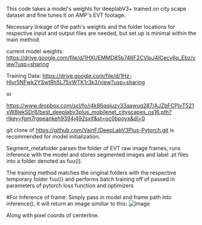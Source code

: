 This code takes a model's weights for deeplabV3+ trained on city scape dataset and fine tunes it on AMP's EVT footage.

Necessary linkage of the path's weights and the folder locations for respective input and output files are needed, but set up is minimal within the main method.

current model weights: https://drive.google.com/file/d/1HXUEMMD85b746F2CVlpJ4ICecv6q_Ebz/view?usp=sharing


Training Data: 
https://drive.google.com/file/d/1Hz-Hlyr5NFwk2YSwtRh5L75vWTK1r3k3/view?usp=sharing

or 

https://www.dropbox.com/scl/fo/i4k86qqiuzy33aawug287/AJZbFCPIvT521xW8lekSDr8/best_deeplabv3plus_mobilenet_cityscapes_os16.pth?rlkey=fgm7rgpeankeh9394j492sxif&st=oc0bpoyx&dl=0

git clone of https://github.com/VainF/DeepLabV3Plus-Pytorch.git is recommended for model initialization. 

Segment_metafolder parses the folder of EVT raw image frames, runs inference with the model and stores segmented images and label .pt files into a folder denoted as fuu{i}.

The training method matches the original folders with the respective temporary folder fuu{i} and performs batch training off of passed in parameters of pytorch loss function and optimizers

#For Inference of frame:
  Simply pass in model and frame path into inference(), it will return an image similiar to this: ![image](https://github.com/user-attachments/assets/30c19974-16a1-4267-9e3e-4883c6860a2c)

  Along with pixel coords of centerline.


